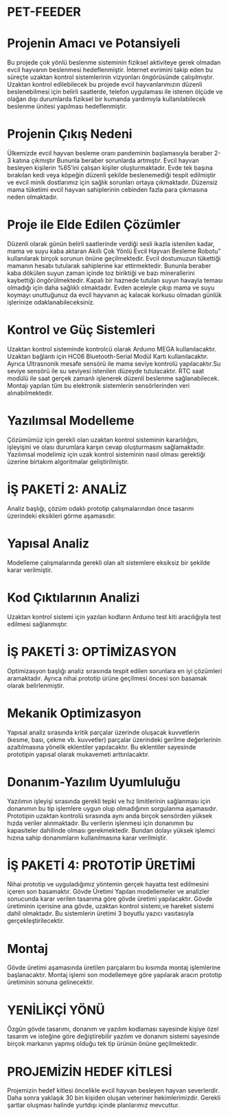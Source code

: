 # PET-FEEDER


# Projenin Amacı ve Potansiyeli

Bu projede çok yönlü beslenme sisteminin fiziksel aktiviteye gerek olmadan evcil hayvanın beslenmesi hedeflenmiştir. İnternet evrimini takip eden bu süreçte uzaktan kontrol sistemlerinin vizyonları öngörüsünde çalışılmıştır. Uzaktan kontrol edilebilecek bu projede evcil hayvanlarımızın düzenli beslenebilmesi için belirli saatlerde, telefon uygulaması ile istenen ölçüde ve olağan dışı durumlarda fiziksel bir kumanda yardımıyla kullanılabilecek beslenme ünitesi yapılması hedeflenmiştir.

# Projenin Çıkış Nedeni

Ülkemizde evcil hayvan besleme oranı pandeminin başlamasıyla beraber 2-3 katına çıkmıştır Bununla beraber sorunlarda artmıştır. Evcil hayvan besleyen kişilerin %65’ini çalışan kişiler oluşturmaktadır. Evde tek başına bırakılan kedi veya köpeğin düzenli şekilde beslenemediği tespit edilmiştir ve evcil minik dostlarımız için sağlık sorunları ortaya çıkmaktadır. Düzensiz mama tüketimi evcil hayvan sahiplerinin cebinden fazla para çıkmasına neden olmaktadır.



# Proje ile Elde Edilen Çözümler

Düzenli olarak günün belirli saatlerinde verdiği sesli ikazla istenilen kadar, mama ve suyu kaba aktaran Akıllı Çok Yönlü Evcil Hayvan Besleme Robotu” kullanılarak birçok sorunun önüne geçilmektedir. Evcil dostumuzun tükettiği mamanın hesabı tutularak sahiplerine kar ettirmektedir. Bununla beraber kaba dökülen suyun zaman içinde toz biriktiği ve bazı minerallerini kaybettiği öngörülmektedir. Kapalı bir haznede tutulan suyun havayla teması olmadığı için daha sağlıklı olmaktadır. Evden aceleyle çıkıp mama ve suyu koymayı unuttuğunuz da evcil hayvanın aç kalacak korkusu olmadan günlük işlerinize odaklanabileceksiniz.

# Kontrol ve Güç Sistemleri

Uzaktan kontrol sisteminde kontrolcü olarak Arduıno MEGA kullanılacaktır. Uzaktan bağlantı için HC06 Bluetooth-Serial Modül Kartı kullanılacaktır. Ayrıca Ultrasnonik mesafe sensörü ile mama seviye kontrolü yapılacaktır.Su seviye sensörü ile su seviyesi istenilen düzeyde tutulacaktır. RTC saat modülü ile saat gerçek zamanlı işlenerek düzenli beslenme sağlanabilecek.
Montajı yapılan tüm bu elektronik sistemlerin sensörlerinden veri alınabilmektedir.

# Yazılımsal Modelleme
Çözümümüz için gerekli olan uzaktan kontrol sisteminin kararlılığını, işleyişini ve olası durumlara karşın cevap oluşturmasını sağlamaktadır. Yazılımsal modelimiz için uzak kontrol sisteminin nasıl olması gerektiği üzerine birtakım algoritmalar geliştirilmiştir.

# İŞ PAKETİ 2: ANALİZ
 
Analiz başlığı, çözüm odaklı prototip çalışmalarından önce tasarım üzerindeki eksikleri görme aşamasıdır.

# Yapısal Analiz
Modelleme çalışmalarında gerekli olan alt sistemlere eksiksiz bir şekilde karar verilmiştir.

# Kod Çıktılarının Analizi
Uzaktan kontrol sistemi için yazılan kodların Arduıno test kiti aracılığıyla test edilmesi sağlanmıştır.



# İŞ PAKETİ 3: OPTİMİZASYON
Optimizasyon başlığı analiz sırasında tespit edilen sorunlara en iyi çözümleri aramaktadır. Ayrıca nihai prototip ürüne geçilmesi öncesi son basamak olarak belirlenmiştir.

# Mekanik Optimizasyon
Yapısal analiz sırasında kritik parçalar üzerinde oluşacak kuvvetlerin (kesme, bası, çekme vb. kuvvetler) parçalar üzerindeki gerilme değerlerinin azaltılmasına yönelik eklentiler yapılacaktır. Bu eklentiler sayesinde prototipin yapısal olarak mukavemeti arttırılacaktır.

# Donanım-Yazılım Uyumluluğu


Yazılımın işleyişi sırasında gerekli tepki ve hız limitlerinin sağlanması için donanımın bu tip işlemlere uygun olup olmadığının sorgulanma aşamasıdır. Prototipin uzaktan kontrolü sırasında aynı anda birçok sensörden yüksek hızda veriler alınmaktadır. Bu verilerin işlenmesi için donanımın bu kapasiteler dahilinde olması gerekmektedir. Bundan dolayı yüksek işlemci hızına sahip donanımların kullanılmasına karar verilmiştir.



# İŞ PAKETİ 4: PROTOTİP ÜRETİMİ
Nihai prototip ve uyguladığımız yöntemin gerçek hayatta test edilmesini içeren son basamaktır.
Gövde Üretimi
Yapılan modellemeler ve analizler sonucunda karar verilen tasarıma göre gövde üretimi yapılacaktır. Gövde üretiminin içerisine ana gövde, uzaktan kontrol sistemi,ve hareket sistemi dahil olmaktadır. Bu sistemlerin üretimi 3 boyutlu yazıcı vasıtasıyla gerçekleştirilecektir.

# Montaj

Gövde üretimi aşamasında üretilen parçaların bu kısımda montaj işlemlerine başlanacaktır. Montaj işlemi son modellemeye göre yapılarak aracın prototip üretiminin sonuna gelinecektir.

# YENİLİKÇİ YÖNÜ
Özgün gövde tasarımı, donanım ve yazılım kodlaması sayesinde kişiye özel tasarım ve isteğine göre değiştirebilir yazılım ve donanım sistemi sayesinde birçok markanın yapmış olduğu tek tip ürünün önüne geçilmektedir.

# PROJEMİZİN HEDEF KİTLESİ
Projemizin hedef kitlesi öncelikle evcil hayvan besleyen hayvan severlerdir. Daha sonra yaklaşık 30 bin kişiden oluşan veteriner hekimlerimizdir. Gerekli şartlar oluşması halinde yurtdışı içinde planlarımız mevcuttur.
